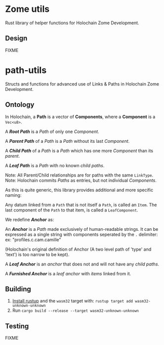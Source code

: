 # Zome utils

Rust library of helper functions for Holochain Zome Development.


## Design

FIXME

# path-utils

Structs and functions for advanced use of Links & Paths in Holochain Zome Development.


## Ontology

In Holochain, a **Path** is a vector of **Components**, where a **Component** is a `Vec<u8>`.

A ***Root Path*** is a *Path* of only one *Component*.

A ***Parent Path*** of a *Path* is a *Path* without its last *Component*.

A ***Child Path*** of a *Path* is a *Path* which has one more *Component* than its *parent*.

A ***Leaf Path*** is a *Path* with no known *child paths*.

Note: All Parent/Child relationships are for paths with the same `LinkType`.
Note: Holochain commits *Paths* as entries, but not individual *Components*.


As this is quite generic, this library provides additional and more specific naming:

Any datum linked from a `Path` that is not itself a `Path`, is called an `Item`.
The last component of the `Path` to that item, is called a `LeafComponent`.

We redefine ***Anchor*** as:

An ***Anchor*** is a *Path* made exclusively of human-readable strings. It can be expressed as a single string with components seperated by the `.` delimiter:
ex: "profiles.c.cam.camille"

(Holochain's original definition of Anchor (A two level path of 'type' and 'text') is too narrow to be kept).

A ***Leaf Anchor*** is an *anchor* that does not and will not have any *child paths*.

A ***Furnished Anchor*** is a *leaf anchor* with *items* linked from it.


## Building

1. [Install rustup](https://rustup.rs/) and the `wasm32` target with: ``rustup target add wasm32-unknown-unknown``
1. Run ``cargo build --release --target wasm32-unknown-unknown``


## Testing

FIXME